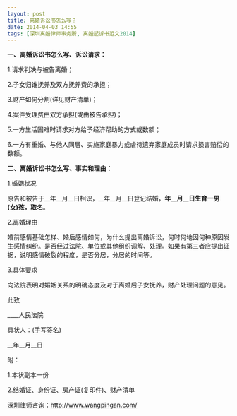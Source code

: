 ```yaml
---
layout: post
title: 离婚诉讼书怎么写？
date: 2014-04-03 14:55
tags: [深圳离婚律师事务所, 离婚起诉书范文2014]
---
```

<strong>一、离婚诉讼书怎么写、诉讼请求：</strong>

1.请求判决与被告离婚；

2.子女归谁抚养及双方抚养费的承担；

3.财产如何分割(详见财产清单)；

4.案件受理费由双方承担(或由被告承担)；

5.一方生活困难时请求对方给予经济帮助的方式或数额；

6.一方有重婚、与他人同居、实施家庭暴力或虐待遗弃家庭成员时请求损害赔偿的数额。

<strong>二、离婚诉讼书怎么写、事实和理由：</strong>

1.婚姻状况

原告和被告于__年__月__日相识，__年__月__日登记结婚，__年__月__日生育一男(女)孩，取名__。

2.离婚理由

婚前感情基础怎样、婚后感情如何，为什么提出离婚诉讼，何时何地因何种原因发生感情纠纷。是否经过法院、单位或其他组织调解、处理。如果有第三者应提出证据，说明感情破裂的程度，是否分居，分居的时间等。

3.具体要求

向法院表明对婚姻关系的明确态度及对于离婚后子女抚养，财产处理问题的意见。

此致

____人民法院

具状人：(手写签名)

__年__月__日

附：

1.本状副本一份

2.结婚证、身份证、房产证(复印件)、财产清单

<a href="http://www.wangpingan.com/">深圳律师咨询</a>：<a href="http://www.wangpingan.com/">http://www.wangpingan.com/</a>

